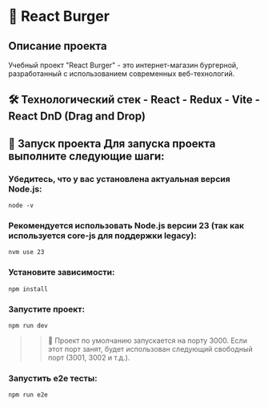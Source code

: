 # 🍔 React Burger

## Описание проекта

Учебный проект "React Burger" - это интернет-магазин бургерной, разработанный с использованием современных
веб-технологий.

## 🛠 Технологический стек - React - Redux - Vite - React DnD (Drag and Drop)

## 🚀 Запуск проекта Для запуска проекта выполните следующие шаги:

### Убедитесь, что у вас установлена актуальная версия Node.js:

```node -v   ```

### Рекомендуется использовать Node.js версии 23 (так как используется core-js для поддержки legacy):

```nvm use 23   ```

### Установите зависимости:

```npm install```

### Запустите проект:

```npm run dev   ```
> > 📝 Проект по умолчанию запускается на порту 3000. Если этот порт занят, будет
> > использован следующий свободный порт (3001, 3002 и т.д.).

### Запустить e2e тесты:

```npm run e2e   ```
